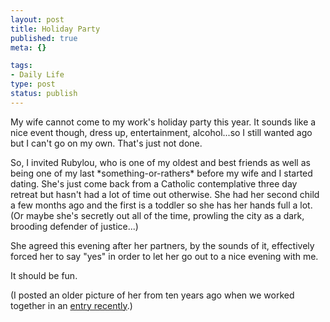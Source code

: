 ```yaml
--- 
layout: post
title: Holiday Party
published: true
meta: {}

tags: 
- Daily Life
type: post
status: publish
---
```

<p>My wife cannot come to my work's holiday party this year. It sounds like a nice event though, dress up, entertainment, alcohol...so I still wanted ago but I can't go on my own. That's just not done.</p>
<p>So, I invited Rubylou, who is one of my oldest and best friends as well as being one of my last *something-or-rathers* before my wife and I started dating. She's just come back from a Catholic contemplative three day retreat but hasn't had a lot of time out otherwise. She had her second child a few months ago and the first is a toddler so she has her hands full a lot.  (Or maybe she's secretly out all of the time, prowling the city as a dark, brooding defender of justice...)</p>
<p>She agreed this evening after her partners, by the sounds of it, effectively forced her to say "yes" in order to let her go out to a nice evening with me.</p>
<p>It should be fun.</p>
<p>(I posted an older picture of her from ten years ago when we worked together in an <a href="http://www.arcanology.com/?p=608">entry recently</a>.)
</p>
